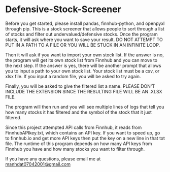 # Defensive-Stock-Screener
Before you get started, please install pandas, finnhub-python, and openpyxl through pip.
This is a stock screener that allows people to sort through a list of stocks and filter out undervalued/defensive stocks.
Once the program starts, it will ask where you want to save your result. DO NOT ATTEMPT TO PUT IN A PATH TO A FILE OR YOU WILL BE STUCK IN AN INFINITE LOOP.

Then it will ask if you want to import your own stock list. If the answer is no, the program will get its own stock list from Finnhub and you can move to the next step. If the answer is yes, there will be another prompt that allows you to input a path to your own stock list. Your stock list must be a csv, or xlsx file. If you input a random file, you will be asked to try again.

Finally, you will be asked to give the filtered list a name. PLEASE DON'T INCLUDE THE EXTENSION SINCE THE RESULTING FILE WILL BE AN .XLSX FILE.

The program will then run and you will see multiple lines of logs that tell you how many stocks it has filtered and the symbol of the stock that it just filtered.

Since this project attempted API calls from Finnhub, it reads from FinnhubAPIkey.txt, which contains an API key. If you want to speed up, go to finnhub.io and get more API keys then put the key on a new line in that txt file.
The runtime of this program depends on how many API keys from Finnhub you have and how many stocks you want to filter through.



If you have any questions, please email me at manhdat07042001@gmail.com
